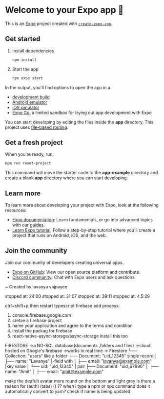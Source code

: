 # Welcome to your Expo app 👋

This is an [Expo](https://expo.dev) project created with [`create-expo-app`](https://www.npmjs.com/package/create-expo-app).

## Get started

1. Install dependencies

   ```bash
   npm install
   ```

2. Start the app

   ```bash
   npx expo start
   ```

In the output, you'll find options to open the app in a

- [development build](https://docs.expo.dev/develop/development-builds/introduction/)
- [Android emulator](https://docs.expo.dev/workflow/android-studio-emulator/)
- [iOS simulator](https://docs.expo.dev/workflow/ios-simulator/)
- [Expo Go](https://expo.dev/go), a limited sandbox for trying out app development with Expo

You can start developing by editing the files inside the **app** directory. This project uses [file-based routing](https://docs.expo.dev/router/introduction).

## Get a fresh project

When you're ready, run:

```bash
npm run reset-project
```

This command will move the starter code to the **app-example** directory and create a blank **app** directory where you can start developing.

## Learn more

To learn more about developing your project with Expo, look at the following resources:

- [Expo documentation](https://docs.expo.dev/): Learn fundamentals, or go into advanced topics with our [guides](https://docs.expo.dev/guides).
- [Learn Expo tutorial](https://docs.expo.dev/tutorial/introduction/): Follow a step-by-step tutorial where you'll create a project that runs on Android, iOS, and the web.

## Join the community

Join our community of developers creating universal apps.

- [Expo on GitHub](https://github.com/expo/expo): View our open source platform and contribute.
- [Discord community](https://chat.expo.dev): Chat with Expo users and ask questions.


~ Created by lavanya vajpayee

stopped at: 24:00
stopped at: 31:07
stopped at: 39:11
stopped at: 4.5:29


ctrl+shift+p then restart typescript 
firebase add process:
1. console.firebase.google.com
2. cretae a firebase project
3. name your application and agree to the terms and condition
4. install the packag for firebase
5. react-native-async-storage/async-storage install this too

FIRESTORE
->a NO-SQL database(documents ,folders and files)
->cloud hosted on Google's firebase
->works in real time
->
Firestore
 └── Collection: "users" like a folder
      ├── Document: "uid_12345" single record
      │     ├── name: "Lavanya"              |-field with
      │     ├── email: "lavanya@example.com" |key value
      │     └── uid: "uid_12345"             | pair
      ├── Document: "uid_67890"
      │     ├── name: "Amit"
      │     ├── email: "amit@example.com"


make the deafult avatar more round on the bottom and light grey
is there a reason for (auth) (tabs) () ??
when i type a npm or npx command does it automatically convert to yarn?
check if name is being updated